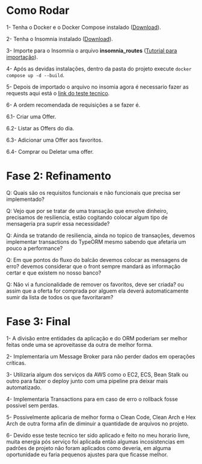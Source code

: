 # Como Rodar

1- Tenha o Docker e o Docker Compose instalado ([Download](https://docs.docker.com/desktop/install/windows-install/)).

2- Tenha o Insomnia instalado ([Download](https://insomnia.rest/download)).

3- Importe para o Insomnia o arquivo **insomnia_routes** ([Tutorial para importação](https://docs.insomnia.rest/insomnia/import-export-data)).

4- Após as devidas instalações, dentro da pasta do projeto execute ```docker compose up -d --build```.

5- Depois de importado o arquivo no insomia agora é necessario fazer as requests aqui está o [link do teste tecnico](https://meteor-ocelot-f0d.notion.site/Node-js-9c193acc93bc492288c258d9125b5805).

6- A ordem recomendada de requisições a se fazer é.

6.1- Criar uma Offer.

6.2- Listar as Offers do dia.

6.3- Adicionar uma Offer aos favoritos.

6.4- Comprar ou Deletar uma offer.

# Fase 2: Refinamento

Q: Quais são os requisitos funcionais e não funcionais que precisa ser implementado?

Q: Vejo que por se tratar de uma transação que envolve dinheiro, precisamos de resiliencia, estão cogitando colocar algum tipo de mensageria pra suprir essa necessidade?

Q: Ainda se tratando de resiliencia, ainda no topico de transações, devemos implementar transactions do TypeORM mesmo sabendo que afetaria um pouco a performance?

Q: Em que pontos do fluxo do balcão devemos colocar as mensagens de erro? devemos considerar que o front sempre mandará as informação certar e que existem no nosso banco?

Q: Não vi a funcionalidade de remover os favoritos, deve ser criada? ou assim que a oferta for comprada por alguem ela deverá automaticamente  sumir da lista de todos os que favoritaram?

# Fase 3: Final

1- A divisão entre entidades da aplicação e do ORM poderiam ser melhor feitas onde uma se aproveitasse da outra de melhor forma.

2- Implementaria um Message Broker para não perder dados em operações críticas.

3- Utilizaria algum dos serviços da AWS como o EC2, ECS, Bean Stalk ou outro para fazer o deploy junto com uma pipeline pra deixar mais automatizado.

4- Implementaria Transactions para em caso de erro o rollback fosse possivel sem perdas.

5- Possivelmente aplicaria de melhor forma o Clean Code, Clean Arch e Hex Arch de outra forma afin de diminuir a quantidade de arquivos no projeto.

6- Devido esse teste tecnico ter sido aplicado e feito no meu horario livre, muita energia pós serviço foi aplicada então algumas incosistencias em padrões de projeto não foram aplicados como deveria, em alguma oportunidade eu faria pequenos ajustes para que ficasse melhor.
